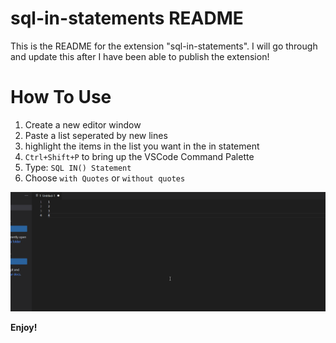 # sql-in-statements README

This is the README for the extension "sql-in-statements". I will go through and update this after I have been able to publish the extension!

# How To Use
1. Create a new editor window
2. Paste a list seperated by new lines
3. highlight the items in the list you want in the in statement
4. `Ctrl+Shift+P` to bring up the VSCode Command Palette
5. Type: `SQL IN() Statement`
6. Choose `with Quotes` or `without quotes`

![SQL IN Statement with Quotes](With_Quotes.gif)

**Enjoy!**
